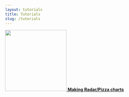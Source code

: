 ```yaml
---
layout: tutorials
title: Tutorials
slug: /tutorials
---
```


<a href="https://www.gettingbluefingers.com/tutorials/RadarPizzaChart">
<img src="https://raw.githubusercontent.com/RobinKoetsier/robinkoetsier.github.io/master/assets/img/tutorials/pizza/third-2.png"
     style="width:200px">  
<a href="https://www.gettingbluefingers.com/tutorials/RadarPizzaChart"><strong>Making Radar/Pizza charts</strong></a>

